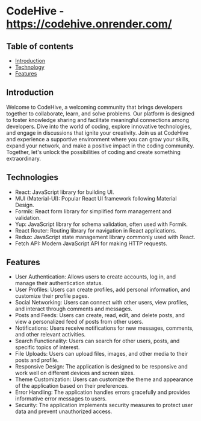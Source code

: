 # CodeHive - https://codehive.onrender.com/

## Table of contents
- [Introduction](#introduction)
- [Technology](#technology)
- [Features](#features)

## Introduction
Welcome to CodeHive, a welcoming community that brings developers together to collaborate, learn, and solve problems. Our platform is designed to foster knowledge sharing and facilitate meaningful connections among developers. Dive into the world of coding, explore innovative technologies, and engage in discussions that ignite your creativity. Join us at CodeHive and experience a supportive environment where you can grow your skills, expand your network, and make a positive impact in the coding community. Together, let's unlock the possibilities of coding and create something extraordinary.

## Technologies
- React: JavaScript library for building UI.
- MUI (Material-UI): Popular React UI framework following Material Design.
- Formik: React form library for simplified form management and validation.
- Yup: JavaScript library for schema validation, often used with Formik.
- React Router: Routing library for navigation in React applications.
- Redux: JavaScript state management library commonly used with React.
- Fetch API: Modern JavaScript API for making HTTP requests.

## Features
- User Authentication: Allows users to create accounts, log in, and manage their authentication status.
- User Profiles: Users can create profiles, add personal information, and customize their profile pages.
- Social Networking: Users can connect with other users, view profiles, and interact through comments and messages.
- Posts and Feeds: Users can create, read, edit, and delete posts, and view a personalized feed of posts from other users.
- Notifications: Users receive notifications for new messages, comments, and other relevant activities.
- Search Functionality: Users can search for other users, posts, and specific topics of interest.
- File Uploads: Users can upload files, images, and other media to their posts and profile.
- Responsive Design: The application is designed to be responsive and work well on different devices and screen sizes.
- Theme Customization: Users can customize the theme and appearance of the application based on their preferences.
- Error Handling: The application handles errors gracefully and provides informative error messages to users.
- Security: The application implements security measures to protect user data and prevent unauthorized access.
